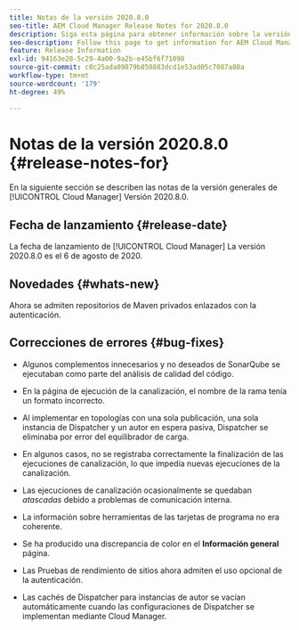 ```yaml
---
title: Notas de la versión 2020.8.0
seo-title: AEM Cloud Manager Release Notes for 2020.8.0
description: Siga esta página para obtener información sobre la versión 2020.8.0 de Cloud Manager
seo-description: Follow this page to get information for AEM Cloud Manager Release 2020.8.0
feature: Release Information
exl-id: 94163e28-5c29-4a00-9a2b-e45bf6f71098
source-git-commit: c0c25ada09879b850883dcd1e53ad05c7087a80a
workflow-type: tm+mt
source-wordcount: '179'
ht-degree: 49%

---
```


# Notas de la versión 2020.8.0 {#release-notes-for}

En la siguiente sección se describen las notas de la versión generales de [!UICONTROL Cloud Manager] Versión 2020.8.0.

## Fecha de lanzamiento {#release-date}

La fecha de lanzamiento de [!UICONTROL Cloud Manager] La versión 2020.8.0 es el 6 de agosto de 2020.

## Novedades {#whats-new}

Ahora se admiten repositorios de Maven privados enlazados con la autenticación.

## Correcciones de errores {#bug-fixes}

* Algunos complementos innecesarios y no deseados de SonarQube se ejecutaban como parte del análisis de calidad del código.

* En la página de ejecución de la canalización, el nombre de la rama tenía un formato incorrecto.

* Al implementar en topologías con una sola publicación, una sola instancia de Dispatcher y un autor en espera pasiva, Dispatcher se eliminaba por error del equilibrador de carga.

* En algunos casos, no se registraba correctamente la finalización de las ejecuciones de canalización, lo que impedía nuevas ejecuciones de la canalización.

* Las ejecuciones de canalización ocasionalmente se quedaban *atascadas* debido a problemas de comunicación interna.

* La información sobre herramientas de las tarjetas de programa no era coherente.

* Se ha producido una discrepancia de color en el **Información general** página.

* Las Pruebas de rendimiento de sitios ahora admiten el uso opcional de la autenticación.

* Las cachés de Dispatcher para instancias de autor se vacían automáticamente cuando las configuraciones de Dispatcher se implementan mediante Cloud Manager.

